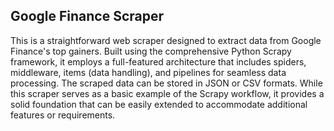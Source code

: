 ## Google Finance Scraper

This is a straightforward web scraper designed to extract data from Google Finance's top gainers. Built using the comprehensive Python Scrapy framework, it employs a full-featured architecture that includes spiders, middleware, items (data handling), and pipelines for seamless data processing. The scraped data can be stored in JSON or CSV formats. While this scraper serves as a basic example of the Scrapy workflow, it provides a solid foundation that can be easily extended to accommodate additional features or requirements.

